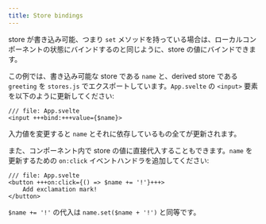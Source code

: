 ```yaml
---
title: Store bindings
---
```


store が書き込み可能、つまり `set` メソッドを持っている場合は、ローカルコンポーネントの状態にバインドするのと同じように、store の値にバインドできます。

この例では、書き込み可能な store である `name` と、derived store である `greeting` を `stores.js` でエクスポートしています。`App.svelte` の `<input>` 要素を以下のように更新してください:

```svelte
/// file: App.svelte
<input +++bind:+++value={$name}>
```

入力値を変更すると `name` とそれに依存しているもの全てが更新されます。

また、コンポーネント内で store の値に直接代入することもできます。`name` を更新するための `on:click` イベントハンドラを追加してください:

```svelte
/// file: App.svelte
<button +++on:click={() => $name += '!'}+++>
	Add exclamation mark!
</button>
```

`$name += '!'` の代入は `name.set($name + '!')` と同等です。
